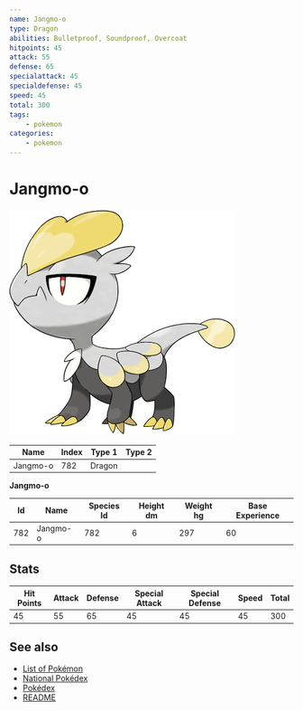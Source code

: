 ```yaml
---
name: Jangmo-o
type: Dragon
abilities: Bulletproof, Soundproof, Overcoat
hitpoints: 45
attack: 55
defense: 65
specialattack: 45
specialdefense: 45
speed: 45
total: 300
tags:
    - pokemon
categories:
    - pokemon
---
```


# Jangmo-o


![Jangmo-o](images/782.png)

| **Name** | **Index** | **Type 1** | **Type 2** |
|----|----|----|----|
| Jangmo-o | 782 | Dragon  |  |

**Jangmo-o** 




| **Id** | **Name** | **Species Id** | **Height dm** | **Weight hg** | **Base Experience** |
|--------|----------|----------------|------------|------------|---------------------|
| 782 | Jangmo-o | 782 | 6 | 297 | 60 |



## Stats

| **Hit Points** | **Attack** | **Defense** | **Special Attack** | **Special Defense** | **Speed** | **Total** |
|----------------|------------|-------------|--------------------|---------------------|-----------|-----------|
| 45 | 55 | 65 | 45 | 45 | 45 | 300 |

## See also

- [List of Pokémon](../pokemon.md)
- [National Pokédex](../national_pokedex.md)
- [Pokédex](../pokedex.md)
- [README](../README.md)
